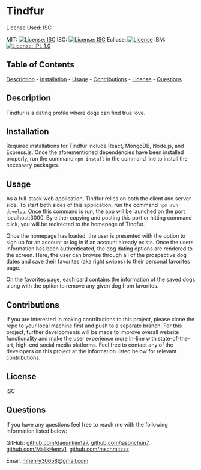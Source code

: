 # Tindfur
 
 License Used: ISC

  MIT: 
  [![License: ISC](https://img.shields.io/badge/License-ISC-blue.svg)](https://opensource.org/licenses/ISC)
  ISC: [![License: ISC](https://img.shields.io/badge/License-ISC-blue.svg)](https://opensource.org/licenses/ISC)
  Eclipse: [![License](https://img.shields.io/badge/License-EPL_1.0-red.svg)](https://opensource.org/licenses/EPL-1.0)
  IBM: [![License: IPL 1.0](https://img.shields.io/badge/License-IPL_1.0-blue.svg)](https://opensource.org/licenses/IPL-1.0)


  ## Table of Contents
  [Description](#description)
    - [Installation](#installation)
    - [Usage](#usage)
    - [Contributions](#contributions)
    - [License](#license)
    - [Questions](#questions)

  ## Description 
  
  Tindfur is a dating profile where dogs can find true love.
    
  ## Installation 
  
  Required installations for Tindfur include React, MongoDB, Node.js, and Express.js. Once the aforementioned dependencies have been installed properly, run the command `npm install` in the command line to install the necessary packages.

  ## Usage 
  
  As a full-stack web application, Tindfur relies on both the client and server side. To start both sides of this application, run the command `npm run develop`. Once this command is run, the app will be launched on the port localhost:3000. By either copying and posting this port or hitting command click, you will be redirected to the homepage of Tindfur.

  Once the homepage has loaded, the user is presented with the option to sign up for an account or log in if an account already exists. Once the users information has been authenticated, the dog dating options are rendered to the screen. Here, the user can browse through all of the prospective dog dates and save their favorites (aka right swipes) to their personal favorites page.

  On the favorites page, each card contains the information of the saved dogs along with the option to remove any given dog from favorites. 

  ## Contributions 
  
  If you are interested in making contributions to this project, please clone the repo to your local machine first and push to a separate branch. For this project, further developments will be made to improve overall website functionality and make the user experience more in-line with state-of-the-art, high-end social media platforms. Feel free to contact any of the developers on this project at the information listed below for relevant contributions.

  ## License 
  
  ISC

  ## Questions
  If you have any questions feel free to reach me with the following information listed below:

  GitHub: [github.com/daeunkim127](mailto:github.com/daeunkim127), [github.com/jasonchun7](mailto:github.com/jasonchun7), [github.com/MalikHenry1](mailto:github.com/MalikHenry1), [github.com/mschmitzzz](mailto:github.com/mschmitzzz)
  
  Email: mhenry30658@gmail.com
    
    


    